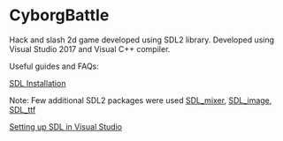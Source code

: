 # CyborgBattle
Hack and slash 2d game developed using SDL2 library.
Developed using Visual Studio 2017 and Visual C++ compiler.

Useful guides and FAQs:

[SDL Installation](https://wiki.libsdl.org/Installation)

Note: Few additional SDL2 packages were used
[SDL_mixer](https://www.libsdl.org/projects/SDL_mixer/),
[SDL_image](https://www.libsdl.org/projects/SDL_image/),
[SDL_ttf](https://www.libsdl.org/projects/SDL_ttf/)

[Setting up SDL in Visual Studio](https://xeekworx.com/sdl2guides/14-sdl2guides-setupvs)

